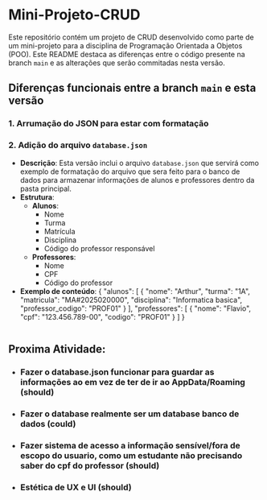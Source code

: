 # Mini-Projeto-CRUD

Este repositório contém um projeto de CRUD desenvolvido como parte de um mini-projeto para a disciplina de Programação Orientada a Objetos (POO). Este README destaca as diferenças entre o código presente na branch `main` e as alterações que serão commitadas nesta versão.

## Diferenças funcionais entre a branch `main` e esta versão

### 1. Arrumação do JSON para estar com formatação 

### 2. Adição do arquivo `database.json`
- **Descrição**: Esta versão inclui o arquivo `database.json` que servirá como exemplo de formatação do arquivo que sera feito para o banco de dados para armazenar informações de alunos e professores dentro da pasta principal.
- **Estrutura**:
  - **Alunos**:
    - Nome
    - Turma
    - Matrícula
    - Disciplina
    - Código do professor responsável
  - **Professores**:
    - Nome
    - CPF
    - Código do professor
- **Exemplo de conteúdo**:
  {
    "alunos": [
      {
        "nome": "Arthur",
        "turma": "1A",
        "matricula": "MA#2025020000",
        "disciplina": "Informatica basica",
        "professor_codigo": "PROF01"
      }
    ],
    "professores": [
      {
        "nome": "Flavio",
        "cpf": "123.456.789-00",
        "codigo": "PROF01"
      }
    ]
  }
  ```

## Proxima Atividade:

- ### Fazer o database.json funcionar para guardar as informações ao em vez de ter de ir ao AppData/Roaming (should) 
- ### Fazer o database realmente ser um database banco de dados (could)
- ### Fazer sistema de acesso a informação sensível/fora de escopo do usuario, como um estudante não precisando saber do cpf do professor (should)
- ### Estética de UX e UI (should)